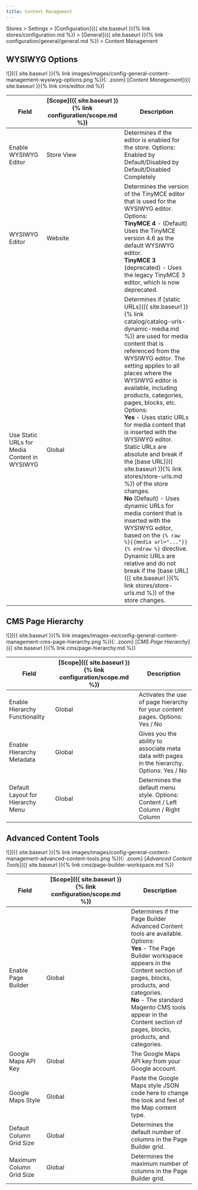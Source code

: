 ```yaml
---
title: Content Management
---
```


Stores > Settings > [Configuration]({{ site.baseurl }}{% link stores/configuration.md %}) > [General]({{ site.baseurl }}{% link configuration/general/general.md %}) > Content Management

## WYSIWYG Options

![]({{ site.baseurl }}{% link images/images/config-general-content-management-wysiwyg-options.png %}){: .zoom}
[_Content Management_]({{ site.baseurl }}{% link cms/editor.md %})

|Field|[Scope]({{ site.baseurl }}{% link configuration/scope.md %})|Description|
|--- |--- |--- |
|Enable WYSIWYG Editor|Store View|Determines if the editor is enabled for the store. Options: Enabled by Default/Disabled by Default/Disabled Completely|
|WYSIWYG Editor|Website|Determines the version of the TinyMCE editor that is used for the WYSIWYG editor. Options: <br/>**TinyMCE 4** - (Default) Uses the TinyMCE version 4.6 as the default WYSIWYG editor. <br/>**TinyMCE 3** (deprecated) - Uses the legacy TinyMCE 3 editor, which is now deprecated.|
|Use Static URLs for Media Content in WYSIWYG|Global|Determines if [static URLs]({{ site.baseurl }}{% link catalog/catalog-urls-dynamic-media.md %}) are used for media content that is referenced from the WYSIWYG editor. The setting applies to all places where the WYSIWYG editor is available, including products, categories, pages, blocks, etc. Options: <br/>**Yes** - Uses static URLs for media content that is inserted with the WYSIWYG editor. Static URLs are absolute and break if the [base URL]({{ site.baseurl }}{% link stores/store-urls.md %}) of the store changes. <br/>**No** (Default) - Uses dynamic URLs for media content that is inserted with the WYSIWYG editor, based on the  `{% raw %}{{media url="..."}}{% endraw %}` directive. Dynamic URLs are relative and do not break if the [base URL]({{ site.baseurl }}{% link stores/store-urls.md %}) of the store changes.|

<!--{% if "Default.EE-B2B Only" contains site.edition %}-->
## CMS Page Hierarchy

![]({{ site.baseurl }}{% link images/images-ee/config-general-content-management-cms-page-hierarchy.png %}){: .zoom}
[_CMS Page Hierarchy_]({{ site.baseurl }}{% link cms/page-hierarchy.md %})

|Field|[Scope]({{ site.baseurl }}{% link configuration/scope.md %})|Description|
|--- |--- |--- |
|Enable Hierarchy Functionality|Global|Activates the use of page hierarchy for your content pages. Options: Yes / No|
|Enable Hierarchy Metadata|Global|Gives you the ability to associate meta data with pages in the hierarchy. Options: Yes / No|
|Default Layout for Hierarchy Menu|Global|Determines the default menu style. Options: Content / Left Column / Right Column|

## Advanced Content Tools

![]({{ site.baseurl }}{% link images/images/config-general-content-management-advanced-content-tools.png %}){: .zoom}
[_Advanced Content Tools_]({{ site.baseurl }}{% link cms/page-builder-workspace.md %})

|Field|[Scope]({{ site.baseurl }}{% link configuration/scope.md %})|Description|
|--- |--- |--- |
|Enable Page Builder|Global|Determines if the Page Builder Advanced Content tools are available. Options: <br/>**Yes** - The Page Builder workspace appears in the Content section of pages, blocks, products, and categories. <br/>**No** - The standard Magento CMS tools appear in the Content section of pages, blocks, products, and categories.|
|Google Maps API Key|Global|The Google Maps API key from your Google account.|
|Google Maps Style|Global|Paste the Google Maps style JSON code here to change the look and feel of the Map content type.|
|Default Column Grid Size|Global|Determines the default number of columns in the Page Builder grid.|
|Maximum Column Grid Size|Global|Determines the maximum number of columns in the Page Builder grid.|

<!--{% endif %}-->
